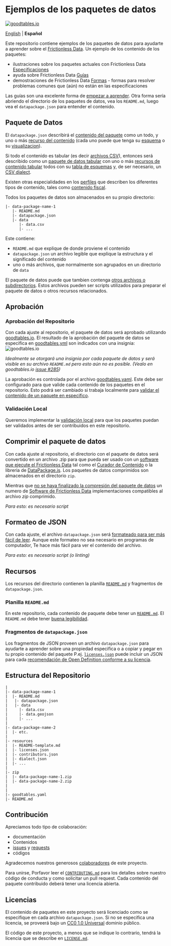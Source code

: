 # Ejemplos de los paquetes de datos

[![goodtables.io](https://goodtables.io/badge/github/frictionlessdata/example-data-packages.svg)](https://goodtables.io/github/frictionlessdata/example-data-packages)

[English](README.md) | **Español**

Este repositorio contiene ejemplos de los paquetes de datos para ayudarte a aprender sobre el [Frictionless Data](https://frictionlessdata.io/). Un ejemplo de los contenido de los paquetes:

- ilustraciones sobre los paquetes actuales con Frictionless Data [Especificaciones](https://frictionlessdata.io/specs/)
- ayuda sobre Frictionless Data [Guías](https://frictionlessdata.io/guides/)
- demostraciones de Frictionless Data [Formas](https://frictionlessdata.io/specs/patterns/) - formas para resolver problemas comunes que (aún) no están en las especificaciones

Las guías son una excelente forma de [empezar a aprender](https://frictionlessdata.io/guides/). Otra forma sería abriendo el directorio de los paquetes de datos, vea los `README.md`, luego vea el `datapackage.json` para entender el contenido.

## Paquete de Datos

El `datapackage.json` describirá el [contenido del paquete](https://frictionlessdata.io/specs/data-package/) como un todo, y uno o más [recurso del contenido](https://frictionlessdata.io/specs/data-resource/) (cada uno puede que tenga su [esquema](https://frictionlessdata.io/specs/data-resource/#resource-schemas) o su [visualizacion](https://frictionlessdata.io/specs/views/)).

Si todo el contenido es tabular (es decir [archivos CSV](https://frictionlessdata.io/guides/csv/)), entonces será describido como un [paquete de datos tabular](https://frictionlessdata.io/specs/tabular-data-package/) con uno o más [recursos de contenido tabular](https://frictionlessdata.io/specs/tabular-data-package/) todos con su [tabla de esquemas](https://frictionlessdata.io/specs/table-schema/) y, de ser necesario, un [CSV dialect](https://frictionlessdata.io/specs/csv-dialect/).

Existen otras especialidades en los [perfiles](https://frictionlessdata.io/specs/profiles/) que describen los diferentes tipos de contenido, tales como [contenido fiscal](https://frictionlessdata.io/specs/fiscal-data-package/).

Todos los paquetes de datos son almacenados en su propio directorio:

```
|- data-package-name-1
   |- README.md
   |- datapackage.json
   |- data
      |- data.csv
      |- ...
```

Este contiene:

- `README.md` que explique de donde proviene el contenido
- `datapackage.json` un archivo legible que explique la estructura y el significado del contenido
- uno o más archivos, que normalmente son agrupados en un directorio de `data`

El paquete de datos puede que tambien contenga [otros archivos o subdirectorios](https://frictionlessdata.io/specs/data-package/#illustrative-structure). Estos archivos pueden ser scripts utilizados para preparar el paquete de datos o otros recursos relacionados.

## Aprobación

### Aprobación del Repositorio

Con cada ajuste al repositorio, el paquete de datos será aprobado utilizando [goodtables.io](http://goodtables.io/). El resultado de la aprobación del paquete de datos se especifica en [goodtables.yml](goodtables.yml) son indicados con una insignia: ![goodtables.io](https://goodtables.io/badge/github/frictionlessdata/example-data-packages.svg)

*Idealmente se otorgará una insignia por cada paquete de datos y será visible en su archivo `README.md`  pero esto aún no es posible. (Vealo en goodtables.io [issue #285](https://github.com/frictionlessdata/goodtables.io/issues/285))*

La aprobación es controlada por el archivo [goodtables.yaml](https://github.com/frictionlessdata/example-data-packages/blob/master/goodtables.yml). Este debe ser configurado para que valide cada contenido de los paquetes en el repositorio. Esto podrá ser cambiado si trabaja localmente para [validar el contenido de un paquete en especifico](https://github.com/frictionlessdata/goodtables.io/blob/master/docs/goodtables_yml.md).

### Validación Local

Queremos implementar la [validación local](https://github.com/frictionlessdata/example-data-packages/issues/6) para que los paquetes puedan ser validados antes de ser contribuidos en este repositorio.

## Comprimir el paquete de datos

Con cada ajuste al repositorio, el directorio con el paquete de datos será convertido en un archivo .zip para que pueda ser usado con un [software que ejecute el Frictionless Data](https://frictionlessdata.io/software/) tal como el [Curador de Contenido](http://data-curator.io) o la libreria de [DataPackage.js](https://github.com/frictionlessdata/datapackage-js). Los paquetes de datos comprimidos son almacenados en el directorio `zip`.

Mientras que [no se haya finalizado la compresión del paquete de datos](https://github.com/frictionlessdata/specs/issues/132) un numero de [Software de Frictionless Data](https://frictionlessdata.io/software/) implementaciones compatibles al archivo _zip_ comprimido.

*Para esto: es necesario script*

## Formateo de JSON

Con cada ajuste, el archivo `datapackage.json` será [formateado para ser más fácil de leer](https://frictionlessdata.io/guides/publish-faq/#alignment). Aunque este formateo no sea necesario en programas de computador, Te hace más fácil para ver el contenido del archivo.

*Para esto: es necesario script (o linting)*

## Recursos

Los recursos del directorio contienen la planilla [`README.md`](https://github.com/frictionlessdata/example-data-packages/blob/master/resources/README-template.md) y fragmentos de `datapackage.json`.

### Planilla `README.md`

En este repositorio, cada contenido de paquete debe tener un [`README.md`](https://github.com/frictionlessdata/example-data-packages/blob/master/resources/README-template.md). El `README.md` debe tener [buena legibilidad](https://frictionlessdata.io/guides/publish-faq/#readme).

### Fragmentos de `datapackage.json`

Los fragmentos de JSON proveen un archivo `datapackage.json` para ayudarte a aprender sobre una propiedad especifica o a copiar y pegar en tu propio contenido del paquete P.ej. [`licenses.json`](https://github.com/frictionlessdata/example-data-packages/blob/master/resources/licenses.json) puede incluir un JSON para cada [recomendación de Open Definition conforme a su licencia](http://opendefinition.org/licenses/#conformant-licenses).

## Estructura del Repositorio

```
|
|- data-package-name-1
|  |- README.md
|   |- datapackage.json
|   |- data
|     |- data.csv
|     |- data.geojson
|     |- ...
|     
|- data-package-name-2
|  |- etc.
|
|- resources
|  |- README-template.md
|  |- licenses.json
|  |- contributors.json
|  |- dialect.json
|  |- ...
|
|- zip
|  |- data-package-name-1.zip
|  |- data-package-name-2.zip
|
|
|- goodtables.yaml
|- README.md   

```

## Contribución

Apreciamos todo tipo de colaboración:
- documentación
- Contenidos
- [issues](https://github.com/frictionlessdata/example-data-packages/issues) y [requests](https://github.com/frictionlessdata/example-data-packages/issues)
- códigos

Agradecemos nuestros generosos [colaboradores](https://github.com/frictionlessdata/example-data-packages/graphs/contributors) de este proyecto.

Para unirse, Porfavor leer el [`CONTRIBUTING.md`](.github/CONTRIBUTING.md) para los detalles sobre nuestro código de conducta y como solicitar un pull request. Cada contenido del paquete contribuido deberá tener una licencia abierta.

## Licencias

El contenido de paquetes en este proyecto será licenciado como se especifique en cada archivo `datapackage.json`. Si no se especifica una licencia, se proveerá bajo un [CC0 1.0 Universal](https://creativecommons.org/publicdomain/zero/1.0/) dominio público.

El código de este proyecto, a menos que se indique lo contrario, tendrá la licencia que se describe en [`LICENSE.md`](LICENSE.md).
